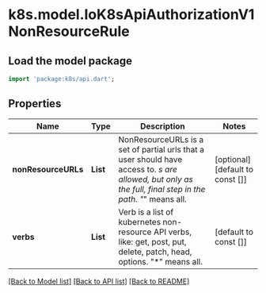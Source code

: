 # k8s.model.IoK8sApiAuthorizationV1NonResourceRule

## Load the model package
```dart
import 'package:k8s/api.dart';
```

## Properties
Name | Type | Description | Notes
------------ | ------------- | ------------- | -------------
**nonResourceURLs** | **List<String>** | NonResourceURLs is a set of partial urls that a user should have access to.  *s are allowed, but only as the full, final step in the path.  \"*\" means all. | [optional] [default to const []]
**verbs** | **List<String>** | Verb is a list of kubernetes non-resource API verbs, like: get, post, put, delete, patch, head, options.  \"*\" means all. | [default to const []]

[[Back to Model list]](../README.md#documentation-for-models) [[Back to API list]](../README.md#documentation-for-api-endpoints) [[Back to README]](../README.md)


